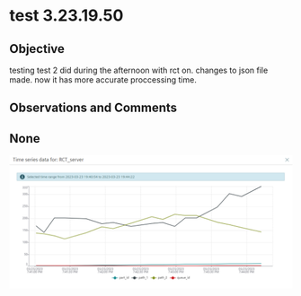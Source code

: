 # test 3.23.19.50
## Objective

testing test 2 did during the afternoon with rct on. changes to json file made. now it has more accurate proccessing time.

## Observations and Comments
## None

![RCT image](2023-03-23-21-04-10.png)